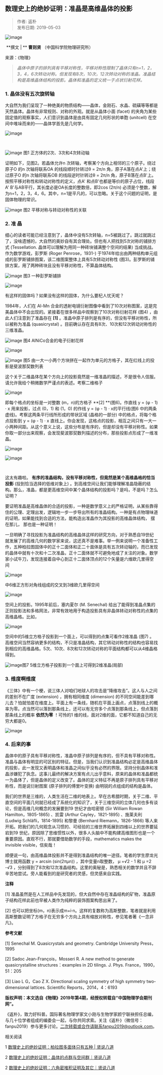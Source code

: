## 数理史上的绝妙证明：准晶是高维晶体的投影  

> 作者: 返朴  
> 发布日期: 2019-05-03  

![image](images/1905-slssdjmzmzjsgwjtdty-0.jpeg)

​​ **撰文 |  ** **曹则贤** （中国科学院物理研究所）

来源：《物理》

>  _晶体中原子的排列具有平移对称性，平移对称性限制了晶体只有n=1，2，3，4，6次转动对称。但发现有8次，10次，12次转动对称的准晶。准晶结构是高维晶体结构的投影。晶体和准晶的定义统一于点状衍射花样。_

### 1. 晶体没有五次旋转轴

大自然为我们呈现了一种绝美的物质结构——晶体，金刚石、水晶、硫磺等等都是天然晶体。晶体有非常规则、对称的外观。就是从晶体小面 \(facet\) 的夹角为某些固定值的观察事实，人们意识到晶体是由具有固定几何形状的单胞 \(unitcell\) 在空间中堆垛而来的——晶体学首先是几何学。

![image](images/1905-slssdjmzmzjsgwjtdty-1.jpeg)

​

![image](images/1905-slssdjmzmzjsgwjtdty-2.jpeg)
图1 正方体的2次、3次和4次转动轴

证明如下，见图2。若晶体允许n 次转轴，考察某个方向上相邻的三个原子。绕过原子O 的n 次轴将联系OA 的线段顺时针转过θ = 2π/n 角，原子A落在点A'上；绕过原子O 的n 次轴将联系OB 的线段逆时针转过θ = 2π/n 角，原子B落在点B'上。按照平移对称性和转动对称性的定义，点A' 和点B'也都是等价的原子占位，线段A' B'与AB平行，其长度必是OA长度的整数倍，即2cos \(2π/n\) 必须是个整数，解为n=1，2，3，4，6。其中，n=1是平凡的，可以忽略。关于这个问题的证明，是固体物理的常识。

![image](images/1905-slssdjmzmzjsgwjtdty-3.jpeg)
图2 平移对称与转动对称性的关联

### 2. 准  晶

细心的读者可能已经注意到了，晶体中没有5次转轴，n=5被跳过了。跳过就跳过了，没啥遗憾的，大自然的奥妙自有其合理处。但也有人把找到5次对称的铺排方式 \(Tessellation. 晶体可以理解为用同一种砖块铺满整个空间的结果\) 当成挑战。作为数学游戏，彭罗斯 \(Roger Penrose，1931-\) 于1974年给出由两种结构单元组成的彭罗斯铺排图案，该二维图案整体上具有5次转动对称性 \(图3\)。彭罗斯的铺排方案，用了两种砖块且没有平移对称性，不算晶体结构。

![image](images/1905-slssdjmzmzjsgwjtdty-4.jpeg)
图3 一种彭罗斯铺排

![image](images/1905-slssdjmzmzjsgwjtdty-5.jpeg)

有这样的固体吗？如果没有这样的固体，为什么要杞人忧天呢？

1984年，人们在 Al-Mn 合金的透射电镜衍射图像中看到了10次对称图案，这是完美晶体中不会出现的。紧接着在很多样品中观察到了10次对称衍射花样 \(图4\) ，由此人们注意到了准晶存在 **\[1\]** 。准晶中原子排列是有序的，但没有平移对称性，所以被称为准晶 \(quasicrystal\) 。目前确认存在具有8次、10次和12次转动对称性的三维准晶。

![image](images/1905-slssdjmzmzjsgwjtdty-6.jpeg)
图4 AlNiCo合金的电子衍射花样

![image](images/1905-slssdjmzmzjsgwjtdty-7.jpeg)

![image](images/1905-slssdjmzmzjsgwjtdty-8.jpeg)
图5 由一大一小两个方块拼在一起作为单元的方格子，其在红线上的投影是斐波那契数列表

这个关于二维晶体在某个方向上的投影竟然是一维准晶的描述，不是很令人信服。请允许我给个稍微数学严谨点的表述。考察二维格子

![image](images/1905-slssdjmzmzjsgwjtdty-9.jpeg)

即每个格点的坐标是一对整数 \(m，n\)的方格子 **\[2\]  **\(图6\)。作直线 y = \(φ - 1\) ⋅ x 用来投影，过点 \(0，1\) 和 \(1，0\) 的作线 y = \(φ - 1\) ⋅ x的平行线\(图6 中的两条虚线\)。考察这两条平行线所形成的带状区域 \(晶格的一部分\) 中的格点，将每个格点投影到 y = \(φ - 1\) ⋅ x 直线上。你会发现，这格点的投影，相互之间只有一大一小两种间距。从这个意义上说，这些分布是有序的，但是却没有平移对称性。如果你取一部分出来观察，会发现斐波那契数列描述的分布，那些投影点形成了一维准晶。

![image](images/1905-slssdjmzmzjsgwjtdty-10.jpeg)

![image](images/1905-slssdjmzmzjsgwjtdty-11.jpeg)

​

这太有趣啦。 **有序的准晶结构，没有平移对称性，但竟然是某个高维晶格的恰当投影**  \(投到恰当选择的低维对象上\) 。到高维空间让我们能够理解准晶隐蔽的结构。那么，准晶，都是更高维空间中某个晶体结构的投影吗？是吗，不是吗？怎么证明？

要证明准晶是高维晶体的合适的投影，一种是数学意义上的严格证明，从某些靠得住的公理、定理出发，逻辑地一步一步导出所有的准晶结构。一种是有点物理味道的证明，如果能找到合适的方法，能构造出准晶作为其投影的高维晶体结构， 摆在那儿， 那也是一种证明！

一旦明确了寻找投影为准晶结构的高维晶体这样的研究方向，对于熟悉自19世纪就发展了的高维几何的数学家来说，这还真不是难事。举一例来说明一个准备性工作，五种柏拉图固体中的正十二面体和正二十面体是具有五次转动轴的，而已发现的晶体中就有十次和十二次准晶，正十二面体就不可避免地成了关注的对象。数学家小试牛刀，发现连接着自中心到正十二面体顶点的12个矢量是六维欧几里得空间

![image](images/1905-slssdjmzmzjsgwjtdty-12.jpeg)

中6维正方形对角线组成的交叉到3维欧几里得空间

![image](images/1905-slssdjmzmzjsgwjtdty-13.jpeg)

空间上的投影。1995年前后，塞内夏尔 \(M. Senechal\) 给出了能得到准晶点集的正则投影法和多格网法，非常有效地用于构造投影具有非晶体转动对称性的点集的高维晶格。比如，

![image](images/1905-slssdjmzmzjsgwjtdty-14.jpeg)

空间中的5维立方格子投影到一个面上，可以得到的点集可看作2维准晶 \(图7\) 。高维空间当然容纳更多的结构，不只是准晶结构，其它转动对称性的结构也容易找到相应的高维晶格。5次、10次、8次和12次转动对称的平面结构都可以从4维晶格得到。

![image](images/1905-slssdjmzmzjsgwjtdty-15.jpeg)图7 5维立方格子投影到一个面上可得到2维准晶\(局部\)

### 3. 维度啊维度

《三体》中有一个梗，说三体人对咱们地球人的攻击是“降维攻击”。这人与人之间的差别不在广度 \(extension\) ，拥有相同维度 \(dimension\) 的不同空间能差到哪儿去？怕就怕差在维度上。平面上有一条线，随机在平面上画点，点落到线上的概率为零。点当然可以落到那条线上，还可以有无穷多个点落到那条线上，但点落到那条线上的概率 **依然为零** ！可怜的1 维的线，面对2维的面，它都不知道自己的无穷大都是0。

![image](images/1905-slssdjmzmzjsgwjtdty-16.jpeg)

### 4. 后来的事

晶体中的原子具有平移对称性，准晶中原子排列是有序的，但不具有平移对称性。准晶与晶体有明显的可区别的特征。但是，当我们认识到准晶结构必定是高维晶体的投影，此一发现又表明晶体和准晶之间似乎没有必然的界限。坚持分别晶体和准晶涉嫌犯了执念。这事儿最终的解决方案有点儿出乎意料，原来的晶体和准晶都统一为晶体了，但是晶体的定义改变了。晶体的定义特征不再是原子排列具有平移对称性，而是说衍射图案 \(原子排列的傅里叶变换\) 由明锐的点组成的结构是晶体。

我们的世界是三维的，人类生活在二维的地表上。早在古希腊时期，关于二维、平直空间的平面几何就已经成了系统化的知识了，关于三维空间的立体几何也多有谈论，但是高维几何概念的发展要到19 世纪才由哈密顿 \(Sir William Rowan Hamilton，1805-1865\) 、凯雷 \(Arthur Cayley，1821-1895\) 、施莱夫利 \(Ludwig Schläfli，1814-1895\) 和黎曼 \(Bernhard Riemann，1826-1866\) 等人来开拓。把我们的几何观念从习惯的、可经验的三维世界拓展到四维以上的世界要延宕到19 世纪，原因除了思维惯性以外，很多人头脑中不能构建高维图形也是一个重要原因。直观不行，那就要借助数学的手段，mathematics makes the invisible visible，信矣哉！

顺便说一句，由高维晶体投影并不是得到准晶结构的唯一途径。笔者的学生廖龙光博士就用函数 y = arcsin \(sin\(2πμn\)\) ，其中变量n取整数， μ =√2 - 1 和 μ =2 -√3 ，分别得到了8次和12次准晶结构。这里的奥秘是，熟悉相关的数学并且不辞辛苦地尝试。旁人能看到的是研究者的灵感，但灵感来自实践。

**注释**

\[1\]  准晶虽然是在人工样品中先发现的，但大自然中存在准晶结构的矿物，准晶原子结构花样此前也早被人类作为纯粹的装饰图案构思出来了。

\[2\]  也可以把坐标\(m，n\)表示成m+i·n。这样的复数称为高斯整数，笔者就是利用高斯整数证明了方格子在无穷多个方向上具有缩放对称性，参见笔者著《一念非凡》。

**参考文献**

\[1\] Senechal M. Quasicrystals and geometry. Cambridge University Press，1995

\[2\] Sadoc Jean-François，Mosseri R. A new method to generate quasicrystalline structures：examples in 2D tilings. J. Phys. France，1990，51：205

\[3\] Liao L G，Cao Z X. Directional scaling symmetry of high symmetry two-dimensional lattices. Scientific Reports，2014，4：6193

**版权声明：本文选自《物理》2019年第4期，经授权转载自“中国物理学会期刊网”。**

《返朴》，致力好科普。国际著名物理学家文小刚与生物学家颜宁联袂担任总编，与几十位学者组成的编委会一起，与你共同求索。关注《返朴》（微信号：fanpu2019）参与更多讨论。二次转载或合作请联系fanpu2019@outlook.com。

相关阅读

1  [数理史上的绝妙证明：柏拉图多面体只有五种 | 贤说八道](http://mp.weixin.qq.com/s?__biz=MzUxNzQyMjU5NQ==&mid=2247484089&idx=1&sn=3647e2ffe59b2e9cf884e728ea551337&chksm=f99929d5ceeea0c397141170adf8fd1fd68687db1a71671aec2ab85bf9781f9c233b039fe396&scene=21#wechat_redirect)

2  [数理史上的绝妙证明](http://mp.weixin.qq.com/s?__biz=MzUxNzQyMjU5NQ==&mid=2247483965&idx=1&sn=1f1760be291655bc9b1c4e191f2bc6f3&chksm=f9992951ceeea047087de49da08f23d67581315620b5bbac03708aa1cb4e4cffb8d8504a3635&scene=21#wechat_redirect)[：晶体的点群与空间群](http://mp.weixin.qq.com/s?__biz=MzUxNzQyMjU5NQ==&mid=2247483863&idx=2&sn=32bbae484935921b44fa3f81ed73d172&chksm=f9992abbceeea3adf952a2f8754f5c157f374545e6dfec1b002f8c3e5dbc7c635a3d18b47622&scene=21#wechat_redirect)[｜贤说八道](http://mp.weixin.qq.com/s?__biz=MzUxNzQyMjU5NQ==&mid=2247483965&idx=1&sn=1f1760be291655bc9b1c4e191f2bc6f3&chksm=f9992951ceeea047087de49da08f23d67581315620b5bbac03708aa1cb4e4cffb8d8504a3635&scene=21#wechat_redirect)

2  [数理史上的绝妙证明：六角密堆积证明及其它｜贤说八道](http://mp.weixin.qq.com/s?__biz=MzUxNzQyMjU5NQ==&mid=2247483965&idx=1&sn=1f1760be291655bc9b1c4e191f2bc6f3&chksm=f9992951ceeea047087de49da08f23d67581315620b5bbac03708aa1cb4e4cffb8d8504a3635&scene=21#wechat_redirect)​​​​
